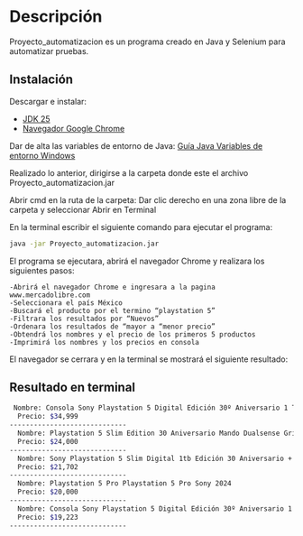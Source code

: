 # Descripción

Proyecto_automatizacion es un programa creado en Java y Selenium para automatizar pruebas.

## Instalación

Descargar e instalar:
- [JDK 25](https://download.oracle.com/java/25/latest/jdk-25_windows-x64_bin.exe)
- [Navegador Google Chrome](https://www.google.com/intl/es_es/chrome/)

Dar de alta las variables de entorno de Java:
[Guía Java Variables de entorno Windows](https://aprenderaprogramar.com/attachments/article/389/CU00610B%20configurar%20java%20en%20windows%20variables%20entorno%20java_home%20y%20path.pdf)

Realizado lo anterior, dirigirse a la carpeta donde este el archivo Proyecto_automatizacion.jar

Abrir cmd en la ruta de la carpeta: Dar clic derecho en una zona libre de la carpeta y seleccionar Abrir en Terminal

En la terminal escribir el siguiente comando para ejecutar el programa:

```bash
java -jar Proyecto_automatizacion.jar
```
El programa se ejecutara, abrirá el navegador Chrome y realizara los siguientes pasos:

	-Abrirá el navegador Chrome e ingresara a la pagina www.mercadolibre.com 
	-Seleccionara el país México
	-Buscará el producto por el termino “playstation 5”  
	-Filtrara los resultados por “Nuevos”  
	-Ordenara los resultados de “mayor a “menor precio”  
	-Obtendrá los nombres y el precio de los primeros 5 productos   
	-Imprimirá los nombres y los precios en consola 

El navegador se cerrara y en la terminal se mostrará el siguiente resultado:

## Resultado en terminal

```bash
 Nombre: Consola Sony Playstation 5 Digital Edición 30º Aniversario 1 Tb Gris Gris
  Precio: $34,999
-----------------------------
  Nombre: Playstation 5 Slim Edition 30 Aniversario Mando Dualsense Gris
  Precio: $24,000
-----------------------------
  Nombre: Sony Playstation 5 Slim Digital 1tb Edición 30 Aniversario + Unidad Lectora De Discos Para Ps5.
  Precio: $21,702
-----------------------------
  Nombre: Playstation 5 Pro Playstation 5 Pro Sony 2024
  Precio: $20,000
-----------------------------
  Nombre: Consola Sony Playstation 5 Digital Edición 30º Aniversario 1 Tb Gris
  Precio: $19,223
-----------------------------
```
